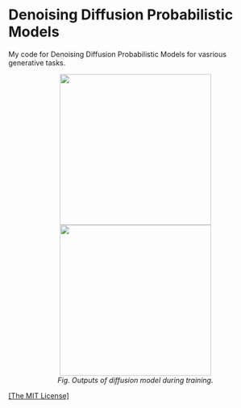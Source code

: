 <h1>Denoising Diffusion Probabilistic Models</h1>
<p>My code for Denoising Diffusion Probabilistic Models for vasrious generative tasks.</p>

<p align="center">
    <img width="300" height="300" src="https://github.com/AgamChopra/Diffusion-generator/blob/main/img/faces_01.jpg">
    <img width="300" height="300"src="https://github.com/AgamChopra/Diffusion-generator/blob/main/img/faces_02.jpeg">
    <br><i>Fig. Outputs of diffusion model during training.</i><br>
</p>

<p><a href="https://raw.githubusercontent.com/AgamChopra/Diffusion-generator/main/LICENSE" target="blank">[The MIT License]</a></p>
